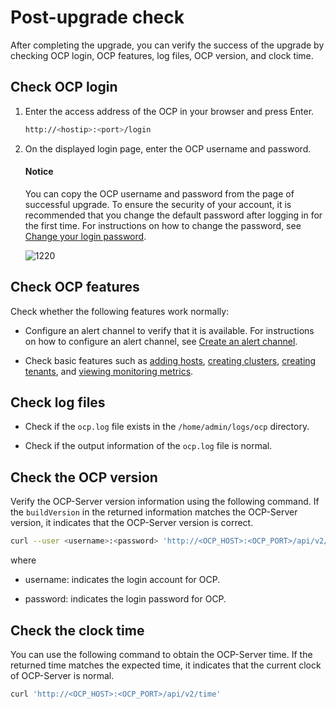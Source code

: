# Post-upgrade check

After completing the upgrade, you can verify the success of the upgrade by checking OCP login, OCP features, log files, OCP version, and clock time.

## Check OCP login

1. Enter the access address of the OCP in your browser and press Enter.

   ```bash
   http://<hostip>:<port>/login
   ```

2. On the displayed login page, enter the OCP username and password.

    <main id="notice" type='notice'>
    <h4>Notice</h4>
    <p>You can copy the OCP username and password from the page of successful upgrade. To ensure the security of your account, it is recommended that you change the default password after logging in for the first time. For instructions on how to change the password, see <a href="../../1600.system-management-features/600.management-user-center/200.change-the-logon-password.md">Change your login password</a>. </p>
    </main>

   ![1220](https://obbusiness-private.oss-cn-shanghai.aliyuncs.com/doc/img/ocp/421-en/login.jpg)

## Check OCP features

Check whether the following features work normally:

* Configure an alert channel to verify that it is available. For instructions on how to configure an alert channel, see [Create an alert channel](../../860.alert-management/500.manage-alert-channels/100.create-an-alert-channel.md).

* Check basic features such as [adding hosts](../../500.quickstart/400.quickstart-add-a-host.md), [creating clusters](../../500.quickstart/500.quickstart-create-a-cluster.md), [creating tenants](../../500.quickstart/600.quickstart-create-a-tenant.md), and [viewing monitoring metrics](../../880.manage-performance-monitoring/100.performance-monitoring-overview/100.ocp-monitoring-overview.md).

## Check log files

* Check if the `ocp.log` file exists in the `/home/admin/logs/ocp` directory.

* Check if the output information of the `ocp.log` file is normal.

## Check the OCP version

Verify the OCP-Server version information using the following command. If the `buildVersion` in the returned information matches the OCP-Server version, it indicates that the OCP-Server version is correct.

```bash
curl --user <username>:<password> 'http://<OCP_HOST>:<OCP_PORT>/api/v2/info'
```

where

* username: indicates the login account for OCP.

* password: indicates the login password for OCP.

## Check the clock time

You can use the following command to obtain the OCP-Server time. If the returned time matches the expected time, it indicates that the current clock of OCP-Server is normal.

```bash
curl 'http://<OCP_HOST>:<OCP_PORT>/api/v2/time'
```
